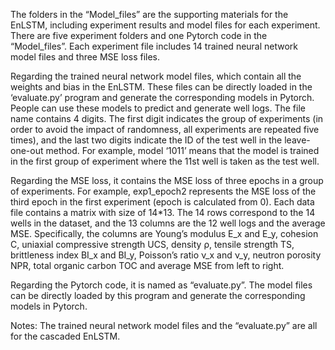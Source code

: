 The folders in the “Model_files” are the supporting materials for the EnLSTM, including experiment results and model files for each experiment. There are five experiment folders and one Pytorch code in the “Model_files”. Each experiment file includes 14 trained neural network model files and three MSE loss files.

Regarding the trained neural network model files, which contain all the weights and bias in the EnLSTM. These files can be directly loaded in the ‘evaluate.py’ program and generate the corresponding models in Pytorch. People can use these models to predict and generate well logs. The file name contains 4 digits. The first digit indicates the group of experiments (in order to avoid the impact of randomness, all experiments are repeated five times), and the last two digits indicate the ID of the test well in the leave-one-out method. For example, model ‘1011’ means that the model is trained in the first group of experiment where the 11st well is taken as the test well.

Regarding the MSE loss, it contains the MSE loss of three epochs in a group of experiments. For example, exp1_epoch2 represents the MSE loss of the third epoch in the first experiment (epoch is calculated from 0). Each data file contains a matrix with size of 14*13. The 14 rows correspond to the 14 wells in the dataset, and the 13 columns are the 12 well logs and the average MSE. Specifically, the columns are Young’s modulus E_x and E_y, cohesion C, uniaxial compressive strength UCS, density ρ, tensile strength TS, brittleness index BI_x and BI_y, Poisson’s ratio ν_x and ν_y, neutron porosity NPR, total organic carbon TOC and average MSE from left to right.

Regarding the Pytorch code, it is named as “evaluate.py”. The model files can be directly loaded by this program and generate the corresponding models in Pytorch.

Notes: The trained neural network model files and the “evaluate.py” are all for the cascaded EnLSTM.
